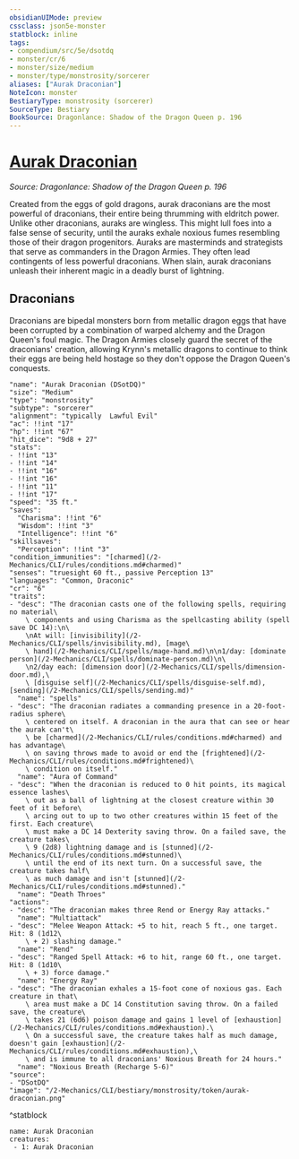 ```yaml
---
obsidianUIMode: preview
cssclass: json5e-monster
statblock: inline
tags:
- compendium/src/5e/dsotdq
- monster/cr/6
- monster/size/medium
- monster/type/monstrosity/sorcerer
aliases: ["Aurak Draconian"]
NoteIcon: monster
BestiaryType: monstrosity (sorcerer)
SourceType: Bestiary
BookSource: Dragonlance: Shadow of the Dragon Queen p. 196
---
```

# [Aurak Draconian](2-Mechanics/CLI/bestiary/monstrosity/aurak-draconian-dsotdq.md)
*Source: Dragonlance: Shadow of the Dragon Queen p. 196*  

Created from the eggs of gold dragons, aurak draconians are the most powerful of draconians, their entire being thrumming with eldritch power. Unlike other draconians, auraks are wingless. This might lull foes into a false sense of security, until the auraks exhale noxious fumes resembling those of their dragon progenitors. Auraks are masterminds and strategists that serve as commanders in the Dragon Armies. They often lead contingents of less powerful draconians. When slain, aurak draconians unleash their inherent magic in a deadly burst of lightning.

## Draconians

Draconians are bipedal monsters born from metallic dragon eggs that have been corrupted by a combination of warped alchemy and the Dragon Queen's foul magic. The Dragon Armies closely guard the secret of the draconians' creation, allowing Krynn's metallic dragons to continue to think their eggs are being held hostage so they don't oppose the Dragon Queen's conquests.

```statblock
"name": "Aurak Draconian (DSotDQ)"
"size": "Medium"
"type": "monstrosity"
"subtype": "sorcerer"
"alignment": "typically  Lawful Evil"
"ac": !!int "17"
"hp": !!int "67"
"hit_dice": "9d8 + 27"
"stats":
- !!int "13"
- !!int "14"
- !!int "16"
- !!int "16"
- !!int "11"
- !!int "17"
"speed": "35 ft."
"saves":
  "Charisma": !!int "6"
  "Wisdom": !!int "3"
  "Intelligence": !!int "6"
"skillsaves":
  "Perception": !!int "3"
"condition_immunities": "[charmed](/2-Mechanics/CLI/rules/conditions.md#charmed)"
"senses": "truesight 60 ft., passive Perception 13"
"languages": "Common, Draconic"
"cr": "6"
"traits":
- "desc": "The draconian casts one of the following spells, requiring no material\
    \ components and using Charisma as the spellcasting ability (spell save DC 14):\n\
    \nAt will: [invisibility](/2-Mechanics/CLI/spells/invisibility.md), [mage\
    \ hand](/2-Mechanics/CLI/spells/mage-hand.md)\n\n1/day: [dominate person](/2-Mechanics/CLI/spells/dominate-person.md)\n\
    \n2/day each: [dimension door](/2-Mechanics/CLI/spells/dimension-door.md),\
    \ [disguise self](/2-Mechanics/CLI/spells/disguise-self.md), [sending](/2-Mechanics/CLI/spells/sending.md)"
  "name": "spells"
- "desc": "The draconian radiates a commanding presence in a 20-foot-radius sphere\
    \ centered on itself. A draconian in the aura that can see or hear the aurak can't\
    \ be [charmed](/2-Mechanics/CLI/rules/conditions.md#charmed) and has advantage\
    \ on saving throws made to avoid or end the [frightened](/2-Mechanics/CLI/rules/conditions.md#frightened)\
    \ condition on itself."
  "name": "Aura of Command"
- "desc": "When the draconian is reduced to 0 hit points, its magical essence lashes\
    \ out as a ball of lightning at the closest creature within 30 feet of it before\
    \ arcing out to up to two other creatures within 15 feet of the first. Each creature\
    \ must make a DC 14 Dexterity saving throw. On a failed save, the creature takes\
    \ 9 (2d8) lightning damage and is [stunned](/2-Mechanics/CLI/rules/conditions.md#stunned)\
    \ until the end of its next turn. On a successful save, the creature takes half\
    \ as much damage and isn't [stunned](/2-Mechanics/CLI/rules/conditions.md#stunned)."
  "name": "Death Throes"
"actions":
- "desc": "The draconian makes three Rend or Energy Ray attacks."
  "name": "Multiattack"
- "desc": "Melee Weapon Attack: +5 to hit, reach 5 ft., one target. Hit: 8 (1d12\
    \ + 2) slashing damage."
  "name": "Rend"
- "desc": "Ranged Spell Attack: +6 to hit, range 60 ft., one target. Hit: 8 (1d10\
    \ + 3) force damage."
  "name": "Energy Ray"
- "desc": "The draconian exhales a 15-foot cone of noxious gas. Each creature in that\
    \ area must make a DC 14 Constitution saving throw. On a failed save, the creature\
    \ takes 21 (6d6) poison damage and gains 1 level of [exhaustion](/2-Mechanics/CLI/rules/conditions.md#exhaustion).\
    \ On a successful save, the creature takes half as much damage, doesn't gain [exhaustion](/2-Mechanics/CLI/rules/conditions.md#exhaustion),\
    \ and is immune to all draconians' Noxious Breath for 24 hours."
  "name": "Noxious Breath (Recharge 5-6)"
"source":
- "DSotDQ"
"image": "/2-Mechanics/CLI/bestiary/monstrosity/token/aurak-draconian.png"
```
^statblock

```encounter-table
name: Aurak Draconian
creatures:
 - 1: Aurak Draconian
```